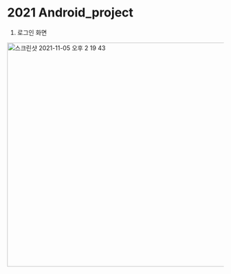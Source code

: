 # 2021 Android_project
1. 로그인 화면
<img width="522" alt="스크린샷 2021-11-05 오후 2 19 43" src="https://user-images.githubusercontent.com/65989401/140462333-a2a1f20d-adcb-4358-856a-6a0ac49e174f.png">
